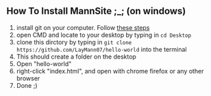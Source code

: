 ## How To Install MannSite ;_; (on windows)
1. install git on your computer. Follow [these steps](https://www.youtube.com/watch?v=SmbAn2_5uGs)
2. open CMD and locate to your desktop by typing in ```cd Desktop```
3. clone this dirctory by typing in ```git clone https://github.com/LayMann07/hello-world``` into the terminal
4. This should create a folder on the desktop
5. Open "hello-world"
6. right-click "index.html", and open with chrome firefox or any other browser
7. Done ;)
